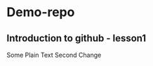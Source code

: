 # Demo-repo
Introduction to github - lesson1
-------------------------------
Some Plain Text 
Second Change
